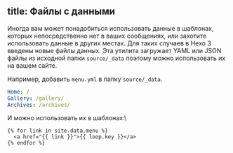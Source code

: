 title: Файлы с данными
---
Иногда вам может понадобиться использовать данные в шаблонах, которых непосредственно нет в ваших сообщениях, или захотите использовать данные в других местах. Для таких случаев в Hexo 3 введены новые файлы данных. Эта утилита загружает YAML или JSON файлы из исходной папки `source/_data` поэтому можно использовать их на вашем сайте.

Например, добавить `menu.yml` в папку `source/_data`.

``` yaml
Home: /
Gallery: /gallery/
Archives: /archives/
```

И можно использовать их в шаблонах:\

```
{% for link in site.data.menu %}
  <a href="{{ link }}">{{ loop.key }}</a>
{% endfor %}
```
